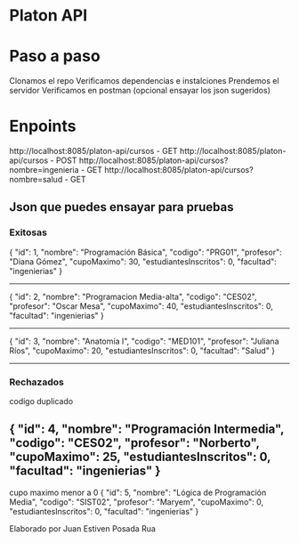 # Platon API 

# Paso a paso 
Clonamos el repo
Verificamos dependencias e instalciones
Prendemos el servidor
Verificamos en postman (opcional ensayar los json sugeridos)

# Enpoints

http://localhost:8085/platon-api/cursos - GET
http://localhost:8085/platon-api/cursos - POST
http://localhost:8085/platon-api/cursos?nombre=ingenieria - GET
http://localhost:8085/platon-api/cursos?nombre=salud - GET



## Json que puedes ensayar para pruebas

### Exitosas

{
    "id": 1,
    "nombre": "Programación Básica",
    "codigo": "PRG01",
    "profesor": "Diana Gómez",
    "cupoMaximo": 30,
    "estudiantesInscritos": 0,
    "facultad": "ingenierias"
}

---
{
    "id": 2,
    "nombre": "Programacion Media-alta",
    "codigo": "CES02",
    "profesor": "Oscar Mesa",
    "cupoMaximo": 40,
    "estudiantesInscritos": 0,
    "facultad": "ingenierias"
}

---
{
    "id": 3,
    "nombre": "Anatomía I",
    "codigo": "MED101",
    "profesor": "Juliana Ríos",
    "cupoMaximo": 20,
    "estudiantesInscritos": 0,
    "facultad": "Salud"
}

---

### Rechazados

codigo duplicado

{
    "id": 4,
    "nombre": "Programación Intermedia",
    "codigo": "CES02", 
    "profesor": "Norberto",
    "cupoMaximo": 25,
    "estudiantesInscritos": 0,
    "facultad": "ingenierias"
}
---

cupo maximo menor a 0
{
    "id": 5,
    "nombre": "Lógica de Programación Media",
    "codigo": "SIST02",
    "profesor": "Maryem",
    "cupoMaximo": 0,
    "estudiantesInscritos": 0,
    "facultad": "ingenierias"
}

Elaborado por Juan Estiven Posada Rua

